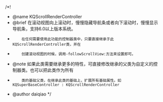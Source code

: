 # 
/*!
 * @name   KQScrollRenderController
 * @brief  在滚动视图向上滚动时，慢慢隐藏导航条或者向下滚动时，慢慢显示导航条，支持6.0以上版本系统。
 *         在任何需要使用此功能的控制器类中，只要直接继承于此KQScrollRenderController类，并在
 *         创建滚动视图的时候，调用-followScrollView:方法来设置即可。
 * @note   如果此类需要继承更多的特性，可直接修改继承的父类为自定义的控制器类。也可以把此类作为所有
 *         类的基础父类，在继承此类的基础上，扩展所有基础属性。如KQSuperBaseController : KQScrollRenderController
 * @author daiqiao
 */
